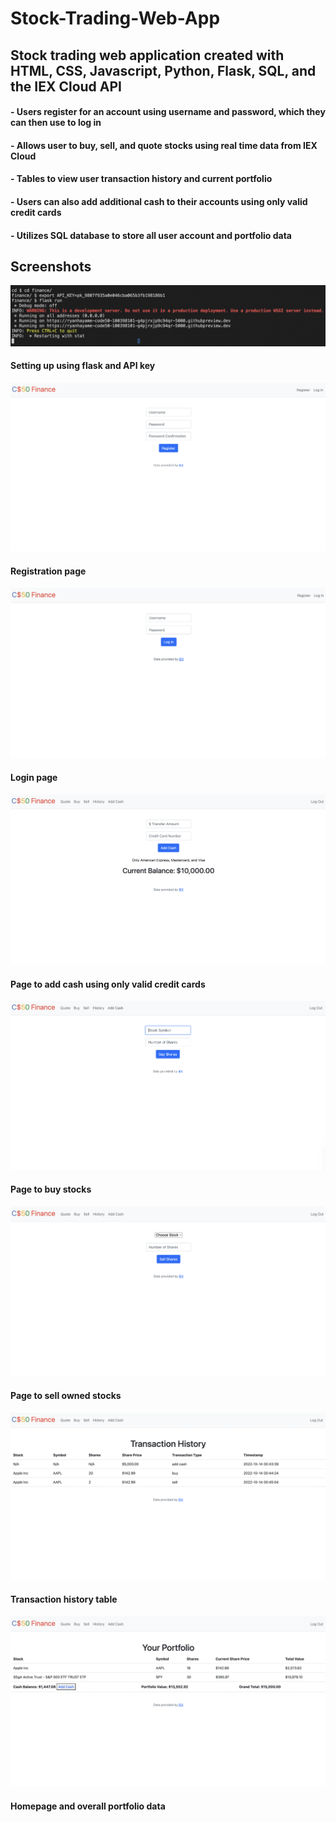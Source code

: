 # Stock-Trading-Web-App
## Stock trading web application created with HTML, CSS, Javascript, Python, Flask, SQL, and the IEX Cloud API
#### - Users register for an account using username and password, which they can then use to log in
#### - Allows user to buy, sell, and quote stocks using real time data from IEX Cloud
#### - Tables to view user transaction history and current portfolio
#### - Users can also add additional cash to their accounts using only valid credit cards
#### - Utilizes SQL database to store all user account and portfolio data

## Screenshots
![](/screenshots/1.png)
#### Setting up using flask and API key

![](/screenshots/register.png)
#### Registration page

![](/screenshots/login.png)
#### Login page

![](/screenshots/add-cash.png)
#### Page to add cash using only valid credit cards

![](/screenshots/buy.png)
#### Page to buy stocks

![](/screenshots/sell.png)
#### Page to sell owned stocks

![](/screenshots/history.png)
#### Transaction history table

![](/screenshots/portfolio.png)
#### Homepage and overall portfolio data
